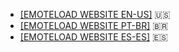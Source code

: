 - [[EMOTELOAD WEBSITE EN-US]](https://us.emoteload.ml/) 🇺🇸 
- [[EMOTELOAD WEBSITE PT-BR]](https://br.emoteload.ml/) 🇧🇷 
- [[EMOTELOAD WEBSITE ES-ES]](https://es.emoteload.ml/) 🇪🇸 

